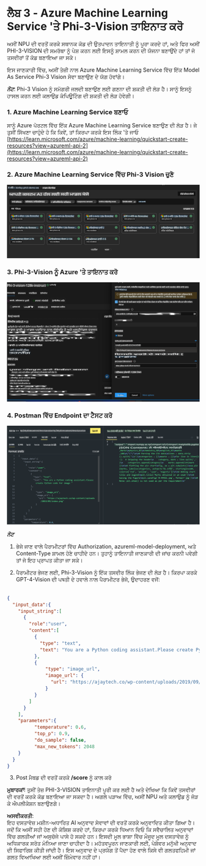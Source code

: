 # **ਲੈਬ 3 - Azure Machine Learning Service 'ਤੇ Phi-3-Vision ਤਾਇਨਾਤ ਕਰੋ**

ਅਸੀਂ NPU ਦੀ ਵਰਤੋਂ ਕਰਕੇ ਸਥਾਨਕ ਕੋਡ ਦੀ ਉਤਪਾਦਨ ਤਾਇਨਾਤੀ ਨੂੰ ਪੂਰਾ ਕਰਦੇ ਹਾਂ, ਅਤੇ ਫਿਰ ਅਸੀਂ PHI-3-VISION ਦੀ ਸਮਰੱਥਾ ਨੂੰ ਪੇਸ਼ ਕਰਨ ਲਈ ਇਸਨੂੰ ਸ਼ਾਮਲ ਕਰਨ ਦੀ ਯੋਜਨਾ ਬਣਾਉਂਦੇ ਹਾਂ ਤਾਂ ਜੋ ਤਸਵੀਰਾਂ ਤੋਂ ਕੋਡ ਬਣਾਇਆ ਜਾ ਸਕੇ।

ਇਸ ਜਾਣਕਾਰੀ ਵਿੱਚ, ਅਸੀਂ ਤੇਜ਼ੀ ਨਾਲ Azure Machine Learning Service ਵਿੱਚ ਇੱਕ Model As Service Phi-3 Vision ਸੇਵਾ ਬਣਾਉਣ ਦੇ ਯੋਗ ਹੋਵਾਂਗੇ।

***ਨੋਟ***: Phi-3 Vision ਨੂੰ ਸਮੱਗਰੀ ਜਲਦੀ ਬਣਾਉਣ ਲਈ ਗਣਨਾ ਦੀ ਸ਼ਕਤੀ ਦੀ ਲੋੜ ਹੈ। ਸਾਨੂੰ ਇਸਨੂੰ ਹਾਸਲ ਕਰਨ ਲਈ ਕਲਾਉਡ ਕੰਪਿਊਟਿੰਗ ਦੀ ਸ਼ਕਤੀ ਦੀ ਲੋੜ ਹੋਵੇਗੀ।


### **1. Azure Machine Learning Service ਬਣਾਓ**

ਸਾਨੂੰ Azure ਪੋਰਟਲ ਵਿੱਚ ਇੱਕ Azure Machine Learning Service ਬਣਾਉਣ ਦੀ ਲੋੜ ਹੈ। ਜੇ ਤੁਸੀਂ ਸਿੱਖਣਾ ਚਾਹੁੰਦੇ ਹੋ ਕਿ ਕਿਵੇਂ, ਤਾਂ ਕਿਰਪਾ ਕਰਕੇ ਇਸ ਲਿੰਕ 'ਤੇ ਜਾਓ [https://learn.microsoft.com/azure/machine-learning/quickstart-create-resources?view=azureml-api-2](https://learn.microsoft.com/azure/machine-learning/quickstart-create-resources?view=azureml-api-2)


### **2. Azure Machine Learning Service ਵਿੱਚ Phi-3 Vision ਚੁਣੋ**

![Catalog](../../../../../../../../../translated_images/vison_catalog.e04e9e5f2b6ff115fff30e793e54e617da07251c7b192e1a68e6b050917f45aa.pa.png)


### **3. Phi-3-Vision ਨੂੰ Azure 'ਤੇ ਤਾਇਨਾਤ ਕਰੋ**


![Deploy](../../../../../../../../../translated_images/vision_deploy.c0582d08b5d49675c643f3bedc04ae106957304f3cd4702406fa08bea80ba213.pa.png)


### **4. Postman ਵਿੱਚ Endpoint ਦਾ ਟੈਸਟ ਕਰੋ**


![Test](../../../../../../../../../translated_images/vision_test.fb4ff33607077153c7b5dcf37648dc5a9cb550824aeba89963e6b270314fc554.pa.png)


***ਨੋਟ***

1. ਭੇਜੇ ਜਾਣ ਵਾਲੇ ਪੈਰਾਮੀਟਰਾਂ ਵਿੱਚ Authorization, azureml-model-deployment, ਅਤੇ Content-Type ਸ਼ਾਮਲ ਹੋਣੇ ਚਾਹੀਦੇ ਹਨ। ਤੁਹਾਨੂੰ ਤਾਇਨਾਤੀ ਜਾਣਕਾਰੀ ਦੀ ਜਾਂਚ ਕਰਨੀ ਪਵੇਗੀ ਤਾਂ ਜੋ ਇਹ ਪ੍ਰਾਪਤ ਕੀਤਾ ਜਾ ਸਕੇ।

2. ਪੈਰਾਮੀਟਰ ਭੇਜਣ ਲਈ, Phi-3-Vision ਨੂੰ ਇੱਕ ਤਸਵੀਰ ਲਿੰਕ ਭੇਜਣ ਦੀ ਲੋੜ ਹੈ। ਕਿਰਪਾ ਕਰਕੇ GPT-4-Vision ਦੀ ਪদ্ধਤੀ ਦੇ ਹਵਾਲੇ ਨਾਲ ਪੈਰਾਮੀਟਰ ਭੇਜੋ, ਉਦਾਹਰਣ ਵਜੋਂ:

```json

{
  "input_data":{
    "input_string":[
      {
        "role":"user",
        "content":[ 
          {
            "type": "text",
            "text": "You are a Python coding assistant.Please create Python code for image "
          },
          {
              "type": "image_url",
              "image_url": {
                "url": "https://ajaytech.co/wp-content/uploads/2019/09/index.png"
              }
          }
        ]
      }
    ],
    "parameters":{
          "temperature": 0.6,
          "top_p": 0.9,
          "do_sample": false,
          "max_new_tokens": 2048
    }
  }
}

```

3. Post ਮੈਥਡ ਦੀ ਵਰਤੋਂ ਕਰਕੇ **/score** ਨੂੰ ਕਾਲ ਕਰੋ

**ਮੁਬਾਰਕਾਂ**! ਤੁਸੀਂ ਤੇਜ਼ PHI-3-VISION ਤਾਇਨਾਤੀ ਪੂਰੀ ਕਰ ਲਈ ਹੈ ਅਤੇ ਦੇਖਿਆ ਕਿ ਕਿਵੇਂ ਤਸਵੀਰਾਂ ਦੀ ਵਰਤੋਂ ਕਰਕੇ ਕੋਡ ਬਣਾਇਆ ਜਾ ਸਕਦਾ ਹੈ। ਅਗਲੇ ਪੜਾਅ ਵਿੱਚ, ਅਸੀਂ NPU ਅਤੇ ਕਲਾਉਡ ਨੂੰ ਜੋੜ ਕੇ ਐਪਲੀਕੇਸ਼ਨ ਬਣਾਉਣਗੇ।

**ਅਸਵੀਕਰਤੀ**:  
ਇਹ ਦਸਤਾਵੇਜ਼ ਮਸ਼ੀਨ-ਅਧਾਰਿਤ AI ਅਨੁਵਾਦ ਸੇਵਾਵਾਂ ਦੀ ਵਰਤੋਂ ਕਰਕੇ ਅਨੁਵਾਦਿਤ ਕੀਤਾ ਗਿਆ ਹੈ। ਜਦੋਂ ਕਿ ਅਸੀਂ ਸਹੀ ਹੋਣ ਦੀ ਕੋਸ਼ਿਸ਼ ਕਰਦੇ ਹਾਂ, ਕਿਰਪਾ ਕਰਕੇ ਧਿਆਨ ਦਿਓ ਕਿ ਸਵੈਚਾਲਿਤ ਅਨੁਵਾਦਾਂ ਵਿੱਚ ਗਲਤੀਆਂ ਜਾਂ ਅਸੁਚੱਜੇ ਪਾਸੇ ਹੋ ਸਕਦੇ ਹਨ। ਇਸਦੀ ਮੂਲ ਭਾਸ਼ਾ ਵਿੱਚ ਮੌਜੂਦ ਮੂਲ ਦਸਤਾਵੇਜ਼ ਨੂੰ ਅਧਿਕਾਰਕ ਸਰੋਤ ਮੰਨਿਆ ਜਾਣਾ ਚਾਹੀਦਾ ਹੈ। ਮਹੱਤਵਪੂਰਨ ਜਾਣਕਾਰੀ ਲਈ, ਪੇਸ਼ੇਵਰ ਮਨੁੱਖੀ ਅਨੁਵਾਦ ਦੀ ਸਿਫਾਰਿਸ਼ ਕੀਤੀ ਜਾਂਦੀ ਹੈ। ਇਸ ਅਨੁਵਾਦ ਦੇ ਪ੍ਰਯੋਗ ਤੋਂ ਪੈਦਾ ਹੋਣ ਵਾਲੇ ਕਿਸੇ ਵੀ ਗਲਤਫਹਿਮੀ ਜਾਂ ਗਲਤ ਵਿਆਖਿਆ ਲਈ ਅਸੀਂ ਜ਼ਿੰਮੇਵਾਰ ਨਹੀਂ ਹਾਂ।